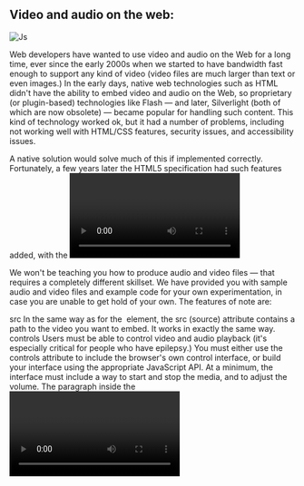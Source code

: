 ## Video and audio on the web:

![Js](https://encrypted-tbn0.gstatic.com/images?q=tbn:ANd9GcQZDIL_wl_e9GktcPMlkXOgHLevpdfhrzzHyA&usqp=CAU)

Web developers have wanted to use video and audio on the Web for a long time, ever since the early 2000s when we started to have bandwidth fast enough to support any kind of video (video files are much larger than text or even images.) In the early days, native web technologies such as HTML didn't have the ability to embed video and audio on the Web, so proprietary (or plugin-based) technologies like Flash — and later, Silverlight (both of which are now obsolete) — became popular for handling such content. This kind of technology worked ok, but it had a number of problems, including not working well with HTML/CSS features, security issues, and accessibility issues.

A native solution would solve much of this if implemented correctly. Fortunately, a few years later the HTML5 specification had such features added, with the <video> and <audio> elements, and some shiny new JavaScript APIs for controlling them. We'll not be looking at JavaScript here — just the basic foundations that can be achieved with HTML.

We won't be teaching you how to produce audio and video files — that requires a completely different skillset. We have provided you with sample audio and video files and example code for your own experimentation, in case you are unable to get hold of your own.
 The features of note are:

src
In the same way as for the <img> element, the src (source) attribute contains a path to the video you want to embed. It works in exactly the same way.
controls
Users must be able to control video and audio playback (it's especially critical for people who have epilepsy.) You must either use the controls attribute to include the browser's own control interface, or build your interface using the appropriate JavaScript API. At a minimum, the interface must include a way to start and stop the media, and to adjust the volume.
The paragraph inside the <video> tags
This is called fallback content — this will be displayed if the browser accessing the page doesn't support the <video> element, allowing us to provide a fallback for older browsers. This can be anything you like; in this case, we've provided a direct link to the video file, so the user can at least access it some way regardless of what browser they are using.
